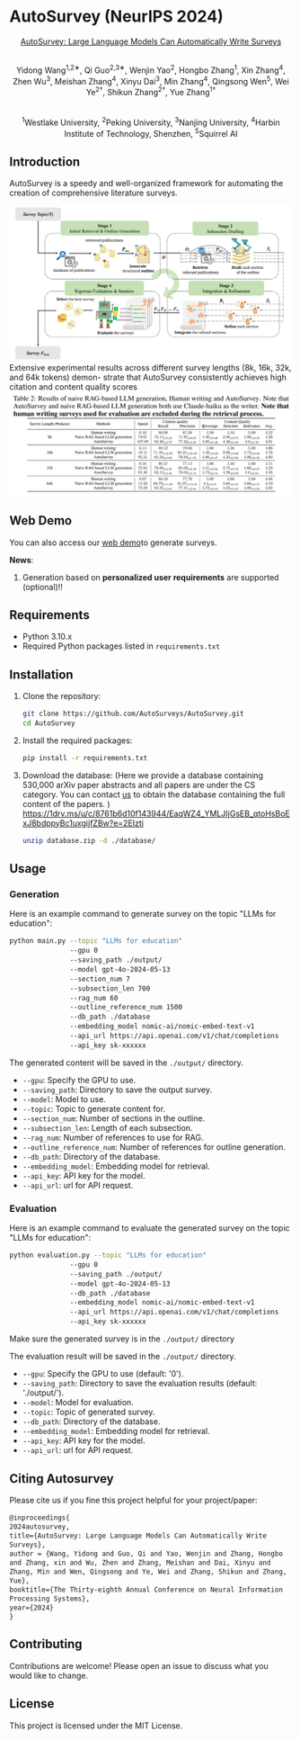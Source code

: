 # AutoSurvey (NeurIPS 2024)
<p align="center">
   <a href="https://arxiv.org/abs/2406.10252">AutoSurvey: Large Language Models Can Automatically Write Surveys</a>
</p>
<p align="center">
  <strong></strong><br>
  Yidong Wang<sup>1,2∗</sup>, Qi Guo<sup>2,3∗</sup>, Wenjin Yao<sup>2</sup>, Hongbo Zhang<sup>1</sup>, Xin Zhang<sup>4</sup>, Zhen Wu<sup>3</sup>, Meishan Zhang<sup>4</sup>, Xinyu Dai<sup>3</sup>, Min Zhang<sup>4</sup>, Qingsong Wen<sup>5</sup>, Wei Ye<sup>2†</sup>, Shikun Zhang<sup>2†</sup>, Yue Zhang<sup>1†</sup>
  <br><br>
  <strong></strong><br>
  <sup>1</sup>Westlake University, <sup>2</sup>Peking University, <sup>3</sup>Nanjing University, <sup>4</sup>Harbin Institute of Technology, Shenzhen, <sup>5</sup>Squirrel AI
</p>

## Introduction

AutoSurvey is a speedy and well-organized framework for automating the creation of comprehensive literature surveys.

![Overview](figs/overview.png)
Extensive experimental results across different survey lengths (8k, 16k, 32k, and 64k tokens) demon-
strate that AutoSurvey consistently achieves high citation and content quality scores
![Overview](figs/main_fig.png)

## Web Demo
You can also access our [web demo](http://47.236.242.17:8271/)to generate surveys.

**News**: 
   1. Generation based on **personalized user requirements** are supported (optional)!!

## Requirements

- Python 3.10.x
- Required Python packages listed in `requirements.txt`

## Installation

1. Clone the repository:
   ```sh
   git clone https://github.com/AutoSurveys/AutoSurvey.git
   cd AutoSurvey
   ```

2. Install the required packages:
   ```sh
   pip install -r requirements.txt
   ```

3. Download the database: (Here we provide a database containing 530,000 arXiv paper abstracts and all papers are under the CS category. You can contact [us](mailto:qguo@smail.nju.edu.cn) to obtain the database containing the full content of the papers. )
   https://1drv.ms/u/c/8761b6d10f143944/EaqWZ4_YMLJIjGsEB_qtoHsBoExJ8bdppyBc1uxgijfZBw?e=2EIzti
   ```sh
   unzip database.zip -d ./database/
   ```

## Usage

### Generation
Here is an example command to generate survey on the topic "LLMs for education":

```sh
python main.py --topic "LLMs for education" 
               --gpu 0
               --saving_path ./output/
               --model gpt-4o-2024-05-13
               --section_num 7
               --subsection_len 700
               --rag_num 60
               --outline_reference_num 1500
               --db_path ./database
               --embedding_model nomic-ai/nomic-embed-text-v1
               --api_url https://api.openai.com/v1/chat/completions
               --api_key sk-xxxxxx 
```

The generated content will be saved in the `./output/` directory.

- `--gpu`: Specify the GPU to use.
- `--saving_path`: Directory to save the output survey.
- `--model`: Model to use.
- `--topic`: Topic to generate content for.
- `--section_num`: Number of sections in the outline.
- `--subsection_len`: Length of each subsection.
- `--rag_num`: Number of references to use for RAG.
- `--outline_reference_num`: Number of references for outline generation.
- `--db_path`: Directory of the database.
- `--embedding_model`: Embedding model for retrieval.
- `--api_key`: API key for the model.
- `--api_url`: url for API request.

### Evaluation

Here is an example command to evaluate the generated survey on the topic "LLMs for education":

```sh
python evaluation.py --topic "LLMs for education" 
               --gpu 0
               --saving_path ./output/
               --model gpt-4o-2024-05-13
               --db_path ./database
               --embedding_model nomic-ai/nomic-embed-text-v1
               --api_url https://api.openai.com/v1/chat/completions
               --api_key sk-xxxxxx 
```

Make sure the generated survey is in the `./output/` directory

The evaluation result will be saved in the `./output/` directory.

- `--gpu`: Specify the GPU to use (default: '0').
- `--saving_path`: Directory to save the evaluation results (default: './output/').
- `--model`: Model for evaluation.
- `--topic`: Topic of generated survey.
- `--db_path`: Directory of the database.
- `--embedding_model`: Embedding model for retrieval.
- `--api_key`: API key for the model.
- `--api_url`: url for API request.

## Citing Autosurvey

Please cite us if you fine this project helpful for your project/paper:

```
@inproceedings{
2024autosurvey,
title={AutoSurvey: Large Language Models Can Automatically Write Surveys},
author = {Wang, Yidong and Guo, Qi and Yao, Wenjin and Zhang, Hongbo and Zhang, xin and Wu, Zhen and Zhang, Meishan and Dai, Xinyu and Zhang, Min and Wen, Qingsong and Ye, Wei and Zhang, Shikun and Zhang, Yue},
booktitle={The Thirty-eighth Annual Conference on Neural Information Processing Systems},
year={2024}
}
```

## Contributing

Contributions are welcome! Please open an issue to discuss what you would like to change.

## License

This project is licensed under the MIT License.
